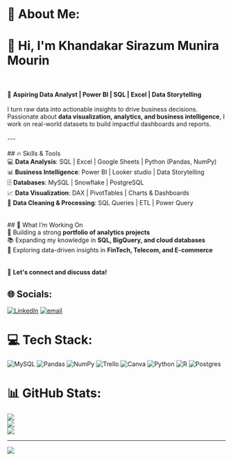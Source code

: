 # 💫 About Me:
# 👋 Hi, I'm Khandakar Sirazum Munira Mourin 
<br><br>🎯 **Aspiring Data Analyst | Power BI | SQL | Excel | Data Storytelling** <br><br>I turn raw data into actionable insights to drive business decisions. Passionate about **data visualization, analytics, and business intelligence**, I work on real-world datasets to build impactful dashboards and reports.  <br><br>---<br><br>## 🔥 Skills & Tools  <br>💻 **Data Analysis**: SQL | Excel | Google Sheets | Python (Pandas, NumPy)  <br>📊 **Business Intelligence**: Power BI | Looker studio | Data Storytelling  <br>🗄️ **Databases**: MySQL | Snowflake | PostgreSQL  <br>📈 **Data Visualization**: DAX | PivotTables | Charts & Dashboards  <br>📂 **Data Cleaning & Processing**: SQL Queries | ETL | Power Query<br><br><br>## 📌 What I’m Working On  <br>🚀 Building a strong **portfolio of analytics projects**  <br>📚 Expanding my knowledge in **SQL, BigQuery, and cloud databases**  <br>🔎 Exploring data-driven insights in **FinTech, Telecom, and E-commerce**  <br><br><br>🚀 **Let's connect and discuss data!**  <br>


## 🌐 Socials:
[![LinkedIn](https://img.shields.io/badge/LinkedIn-%230077B5.svg?logo=linkedin&logoColor=white)](https://linkedin.com/in/www.linkedin.com/in/khandakar-sirazum-munira-mourin) [![email](https://img.shields.io/badge/Email-D14836?logo=gmail&logoColor=white)](mailto:szmmunira@gmail.com) 

# 💻 Tech Stack:
![MySQL](https://img.shields.io/badge/mysql-4479A1.svg?style=for-the-badge&logo=mysql&logoColor=white) ![Pandas](https://img.shields.io/badge/pandas-%23150458.svg?style=for-the-badge&logo=pandas&logoColor=white) ![NumPy](https://img.shields.io/badge/numpy-%23013243.svg?style=for-the-badge&logo=numpy&logoColor=white) ![Trello](https://img.shields.io/badge/Trello-%23026AA7.svg?style=for-the-badge&logo=Trello&logoColor=white) ![Canva](https://img.shields.io/badge/Canva-%2300C4CC.svg?style=for-the-badge&logo=Canva&logoColor=white) ![Python](https://img.shields.io/badge/python-3670A0?style=for-the-badge&logo=python&logoColor=ffdd54) ![R](https://img.shields.io/badge/r-%23276DC3.svg?style=for-the-badge&logo=r&logoColor=white) ![Postgres](https://img.shields.io/badge/postgres-%23316192.svg?style=for-the-badge&logo=postgresql&logoColor=white)
# 📊 GitHub Stats:
![](https://github-readme-stats.vercel.app/api?username=szmmunira&theme=dark&hide_border=false&include_all_commits=false&count_private=false)<br/>
![](https://github-readme-streak-stats.herokuapp.com/?user=szmmunira&theme=dark&hide_border=false)<br/>
![](https://github-readme-stats.vercel.app/api/top-langs/?username=szmmunira&theme=dark&hide_border=false&include_all_commits=false&count_private=false&layout=compact)

---
[![](https://visitcount.itsvg.in/api?id=szmmunira&icon=0&color=0)](https://visitcount.itsvg.in)

<!-- Proudly created with GPRM ( https://gprm.itsvg.in ) -->

<!--
**szmmunira/szmmunira** is a ✨ _special_ ✨ repository because its `README.md` (this file) appears on your GitHub profile.

Here are some ideas to get you started:

- 🔭 I’m currently working on ...
- 🌱 I’m currently learning ...
- 👯 I’m looking to collaborate on ...
- 🤔 I’m looking for help with ...
- 💬 Ask me about ...
- 📫 How to reach me: ...
- 😄 Pronouns: ...
- ⚡ Fun fact: ...
-->
